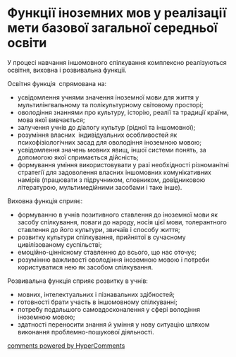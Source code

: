 <div id="hypercomments_widget" class="js-hypercomments-widget invisible"></div>

# Функції іноземних мов у реалізації мети базової загальної середньої освіти

<p>У процесі навчання іншомовного спілкування комплексно реалізуються освітня, виховна і розвивальна функції.</p>
<p>Освітня функція&nbsp; спрямована на:</p>
<ul>
<li>усвідомлення учнями значення іноземної мови для життя у мультилінгвальному та полікультурному світовому просторі;</li>
<li>оволодіння знаннями про культуру, історію, реалії та традиції країни, мова якої вивчається;</li>
<li>залучення учнів до діалогу культур (рідної та іншомовної);</li>
<li>розуміння власних&nbsp; індивідуальних особливостей як психофізіологічних засад для оволодіння іноземною мовою;</li>
<li>усвідомлення значень мовних явищ, іншої системи понять, за допомогою якої спримається дійсність;</li>
<li>формування уміння використовувати у разі необхідності різноманітні стратегії для задоволення власних іншомовних комунікативних намірів (працювати з підручником, словником, довідниковою літературою, мультимедійними засобами і таке інше).</li>
</ul>
<p>Виховна функція сприяє:</p>
<ul>
<li>формуванню в учнів позитивного ставлення до іноземної мови як засобу спілкування, поваги до народу, носія цієї мови, толерантного ставлення до його культури, звичаїв і способу життя;</li>
<li>розвитку культури спілкування, прийнятої в сучасному цивілізованому суспільстві;</li>
<li>емоційно-ціннісному ставленню до всього, що нас оточує;</li>
<li>розумінню важливості оволодіння іноземною мовою і потреби користуватися нею як засобом спілкування.</li>
</ul>
<p>Розвивальна функція сприяє розвитку в учнів:</p>
<ul>
<li>мовних, інтелектуальних і пізнавальних здібностей;</li>
<li>готовності брати участь в іншомовному спілкуванні;</li>
<li>потребу подальшого самовдосконалення у сфері володіння іноземною мовою;</li>
<li>здатності переносити знання й уміння у нову ситуацію шляхом виконання проблемно-пошукової діяльності.</li>
</ul>


<div class="js-hypercomments-container">
<a href="http://hypercomments.com" class="hc-link" title="comments widget">comments powered by HyperComments</a>
</div>